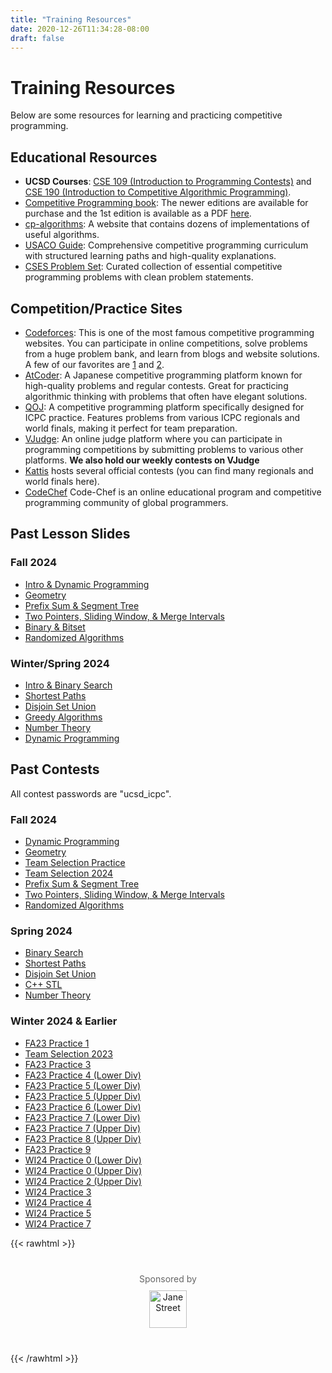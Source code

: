 ```yaml
---
title: "Training Resources"
date: 2020-12-26T11:34:28-08:00
draft: false
---
```


# Training Resources

Below are some resources for learning and practicing competitive programming.

## Educational Resources

- **UCSD Courses**: [CSE 109 (Introduction to Programming Contests)](https://shangjingbo1226.github.io/teaching/2022-spring-CSE109) and
  [CSE 190 (Introduction to Competitive Algorithmic Programming)](https://shangjingbo1226.github.io/2020-winter-CSE190-CAP).
- [Competitive Programming book](https://cpbook.net/): The newer editions are
  available for purchase and the 1st edition is available as a PDF
  [here](https://www.comp.nus.edu.sg/~stevenha/myteaching/competitive_programming/cp1.pdf).
- [cp-algorithms](https://cp-algorithms.com/): A website that contains dozens of implementations of useful algorithms.
- [USACO Guide](https://usaco.guide/): Comprehensive competitive programming curriculum with structured learning paths and high-quality explanations.
- [CSES Problem Set](https://cses.fi/problemset/): Curated collection of essential competitive programming problems with clean problem statements.

## Competition/Practice Sites

- [Codeforces](https://codeforces.com): This is one of the most famous competitive programming websites.
  You can participate in online competitions, solve problems from a huge problem bank, and learn from blogs and website solutions. A few of our favorites are
   [1](https://codeforces.com/blog/entry/57282) and [2](https://codeforces.com/blog/entry/55274).
- [AtCoder](https://atcoder.jp/): A Japanese competitive programming platform known for high-quality problems and regular contests. Great for practicing algorithmic thinking with problems that often have elegant solutions.
- [QOJ](https://qoj.ac/): A competitive programming platform specifically designed for ICPC practice. Features problems from various ICPC regionals and world finals, making it perfect for team preparation.
- [VJudge](https://vjudge.net/): An online judge platform where you can participate in programming competitions by submitting problems to various other platforms. **We also hold our weekly contests on VJudge**
- [Kattis](https://open.kattis.com) hosts several official contests (you can find many regionals and world finals here).
- [CodeChef](https://www.codechef.com/) Code-Chef is an online educational program and competitive programming community of global programmers.

## Past Lesson Slides

### Fall 2024

- [Intro & Dynamic Programming](/slides/intro_and_dp.pdf)
- [Geometry](/slides/geometry_lesson.pdf)
- [Prefix Sum & Segment Tree](/slides/prefix_sum_segment_tree_lesson.pdf)
- [Two Pointers, Sliding Window, & Merge Intervals](/slides/two_pointers_lesson.pdf)
- [Binary & Bitset](/slides/binary_bitset_lesson.pdf)
- [Randomized Algorithms](/slides/randomized_algorithms_lesson.pdf)

### Winter/Spring 2024

- [Intro & Binary Search](/slides/binary_search_lesson.pdf)
- [Shortest Paths](/slides/shortest_paths_lesson.pdf)
- [Disjoin Set Union](/slides/dsu_lesson.pdf)
- [Greedy Algorithms](/slides/greedy_lesson.pdf)
- [Number Theory](/slides/number_theory_lesson.pdf)
- [Dynamic Programming](/slides/dp_lesson.pdf)

## Past Contests

All contest passwords are "ucsd_icpc".

### Fall 2024

- [Dynamic Programming](https://vjudge.net/contest/661444)
- [Geometry](https://vjudge.net/contest/662497)
- [Team Selection Practice](https://vjudge.net/contest/663329)
- [Team Selection 2024](https://vjudge.net/contest/665193)
- [Prefix Sum & Segment Tree](https://vjudge.net/contest/665737)
- [Two Pointers, Sliding Window, & Merge Intervals](https://vjudge.net/contest/667415)
- [Randomized Algorithms](https://vjudge.net/contest/672670)

### Spring 2024

- [Binary Search](https://vjudge.net/contest/621771)
- [Shortest Paths](https://vjudge.net/contest/622365)
- [Disjoin Set Union](https://vjudge.net/contest/624456)
- [C++ STL](https://vjudge.net/contest/625434)
- [Number Theory](https://vjudge.net/contest/627246)

### Winter 2024 & Earlier

- [FA23 Practice 1](https://vjudge.net/contest/586637)
- [Team Selection 2023](https://vjudge.net/contest/587899)
- [FA23 Practice 3](https://vjudge.net/contest/588341)
- [FA23 Practice 4 (Lower Div)](https://vjudge.net/contest/589808)
- [FA23 Practice 5 (Lower Div)](https://vjudge.net/contest/591341)
- [FA23 Practice 5 (Upper Div)](https://vjudge.net/contest/591342)
- [FA23 Practice 6 (Lower Div)](https://vjudge.net/contest/592939)
- [FA23 Practice 7 (Lower Div)](https://vjudge.net/contest/594332)
- [FA23 Practice 7 (Upper Div)](https://vjudge.net/contest/594331)
- [FA23 Practice 8 (Upper Div)](https://vjudge.net/contest/595648)
- [FA23 Practice 9](https://vjudge.net/contest/597007)
- [WI24 Practice 0 (Lower Div)](https://vjudge.net/contest/604358)
- [WI24 Practice 0 (Upper Div)](https://vjudge.net/contest/604357)
- [WI24 Practice 2 (Upper Div)](https://vjudge.net/contest/605846)
- [WI24 Practice 3](https://vjudge.net/contest/607302)
- [WI24 Practice 4](https://vjudge.net/contest/608751)
- [WI24 Practice 5](https://vjudge.net/contest/609895)
- [WI24 Practice 7](https://vjudge.net/contest/611255)

{{< rawhtml >}}
<div style="text-align: center; margin: 40px 0;">
  <p style="font-size: 14px; color: #666; margin-bottom: 10px;">Sponsored by</p>
  <a href="https://www.janestreet.com/" target="_blank">
    <img src="/images/Jane_Street.png" alt="Jane Street" style="height: 60px;">
  </a>
</div>
{{< /rawhtml >}}

